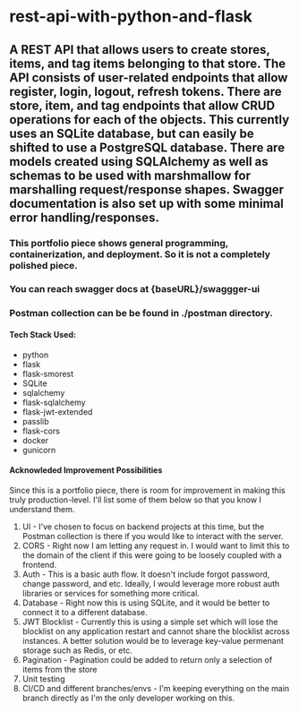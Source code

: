 # rest-api-with-python-and-flask

## A REST API that allows users to create stores, items, and tag items belonging to that store. The API consists of user-related endpoints that allow register, login, logout, refresh tokens. There are store, item, and tag endpoints that allow CRUD operations for each of the objects. This currently uses an SQLite database, but can easily be shifted to use a PostgreSQL database. There are models created using SQLAlchemy as well as schemas to be used with marshmallow for marshalling request/response shapes. Swagger documentation is also set up with some minimal error handling/responses.

### This portfolio piece shows general programming, containerization, and deployment. So it is not a completely polished piece.

### You can reach swagger docs at {baseURL}/swaggger-ui

### Postman collection can be be found in ./postman directory.

#### Tech Stack Used:

- python
- flask
- flask-smorest
- SQLite
- sqlalchemy
- flask-sqlalchemy
- flask-jwt-extended
- passlib
- flask-cors
- docker
- gunicorn

#### Acknowleded Improvement Possibilities

Since this is a portfolio piece, there is room for improvement in making this truly production-level. I'll list some of them below so that you know I understand them.

1. UI - I've chosen to focus on backend projects at this time, but the Postman collection is there if you would like to interact with the server.
1. CORS - Right now I am letting any request in. I would want to limit this to the domain of the client if this were going to be loosely coupled with a frontend.
1. Auth - This is a basic auth flow. It doesn't include forgot password, change password, and etc. Ideally, I would leverage more robust auth libraries or services for something more critical.
1. Database - Right now this is using SQLite, and it would be better to connect it to a different database.
1. JWT Blocklist - Currently this is using a simple set which will lose the blocklist on any application restart and cannot share the blocklist across instances. A better solution would be to leverage key-value permenant storage such as Redis, or etc.
1. Pagination - Pagination could be added to return only a selection of items from the store
1. Unit testing
1. CI/CD and different branches/envs - I'm keeping everything on the main branch directly as I'm the only developer working on this.

